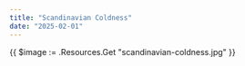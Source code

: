 ```yaml
---
title: "Scandinavian Coldness"
date: "2025-02-01"
---
```

{{ $image := .Resources.Get "scandinavian-coldness.jpg" }}